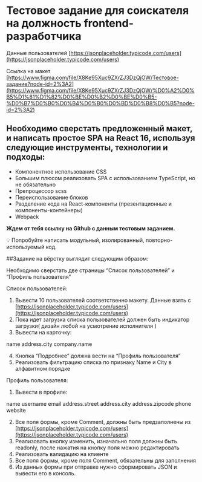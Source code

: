 # Тестовое задание для соискателя на должность frontend-разработчика

Данные пользователей [https://jsonplaceholder.typicode.com/users](https://jsonplaceholder.typicode.com/users)

Ссылка на макет [https://www.figma.com/file/X8Ke95Xuc9ZXrZJ3DzQjOW/Тестовое-задание?node-id=2%3A2](https://www.figma.com/file/X8Ke95Xuc9ZXrZJ3DzQjOW/%D0%A2%D0%B5%D1%81%D1%82%D0%BE%D0%B2%D0%BE%D0%B5-%D0%B7%D0%B0%D0%B4%D0%B0%D0%BD%D0%B8%D0%B5?node-id=2%3A2)

## Необходимо сверстать предложенный макет, и написать простое SPA на React 16, используя следующие инструменты, технологии и подходы:

- Компонентное использование CSS
- Большим плюсом реализовать SPA с использованием TypeScript, но не обязательно
- Препроцессор scss
- Переиспользование блоков
- Разделение кода на React-компоненты (презентационные и компоненты-контейнеры)
- Webpack
    
**Ждем от тебя ссылку на Github с данным тестовым заданием.**
    <aside>
    💡 Попробуйте написать модульный, изолированный, повторно-используемый код.
    </aside>
    
##Задание на вёрстку выглядит следующим образом:
    
Необходимо сверстать две страницы “Список пользователей” и “Профиль пользователя”

Список пользователей:

  1. Вывести 10 пользователей соответственно макету. Данные взять  с [https://jsonplaceholder.typicode.com/users](https://jsonplaceholder.typicode.com/users)
  2. Пока идет загрузка списка пользователей должен быть индикатор загрузки( дизайн любой на усмотрение исполнителя )
  3. Вывести на карточку: 
  
  name
  address.city
  company.name
  
  4. Кнопка “Подробнее” должна вести на “Профиль пользователя”
  5. Реализовать фильтрацию списка по признаку Name и City в алфавитном порядке

Профиль пользователя:

  1. Вывести в профиле:

  name
  username
  email
  address.street
  address.city
  address.zipcode
  phone
  website

2. Все поля формы, кроме Comment, должны быть предзаполнены из [https://jsonplaceholder.typicode.com/users](https://jsonplaceholder.typicode.com/users)
3. Реализовать кнопку изменить, изначально поля должны быть readonly, после нажатия на кнопку поля можно редактировать
4. Реализовать валидацию на клиенте
5. Все поля формы, кроме поля Comment, обязательны для заполнения
6. Из данных формы при отправке нужно сформировать JSON и вывести его в консоль.
